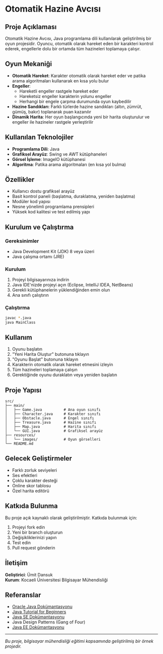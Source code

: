 # Otomatik Hazine Avcısı

## Proje Açıklaması

Otomatik Hazine Avcısı, Java programlama dili kullanılarak geliştirilmiş bir oyun projesidir. Oyuncu, otomatik olarak hareket eden bir karakteri kontrol ederek, engellerle dolu bir ortamda
tüm hazineleri toplamaya çalışır.

## Oyun Mekaniği

- **Otomatik Hareket**: Karakter otomatik olarak hareket eder ve patika arama algoritmaları kullanarak en kısa yolu bulur
- **Engeller**: 
  - Hareketli engeller rastgele hareket eder
  - Hareketsiz engeller karakterin yolunu engeller
  - Herhangi bir engele çarpma durumunda oyun kaybedilir
- **Hazine Sandıkları**: Farklı türlerde hazine sandıkları (altın, zümrüt, gümüş, bakır) toplanarak puan kazanılır
- **Dinamik Harita**: Her oyun başlangıcında yeni bir harita oluşturulur ve engeller ile hazineler rastgele yerleştirilir

## Kullanılan Teknolojiler

- **Programlama Dili**: Java
- **Grafiksel Arayüz**: Swing ve AWT kütüphaneleri
- **Görsel İşleme**: ImageIO kütüphanesi
- **Algoritma**: Patika arama algoritmaları (en kısa yol bulma)

## Özellikler

- Kullanıcı dostu grafiksel arayüz
- Basit kontrol paneli (başlatma, duraklatma, yeniden başlatma)
- Modüler kod yapısı
- Nesne yönelimli programlama prensipleri
- Yüksek kod kalitesi ve test edilmiş yapı

## Kurulum ve Çalıştırma

### Gereksinimler
- Java Development Kit (JDK) 8 veya üzeri
- Java çalışma ortamı (JRE)

### Kurulum
1. Projeyi bilgisayarınıza indirin
2. Java IDE'nizde projeyi açın (Eclipse, IntelliJ IDEA, NetBeans)
3. Gerekli kütüphanelerin yüklendiğinden emin olun
4. Ana sınıfı çalıştırın

### Çalıştırma
```bash
javac *.java
java MainClass
```

## Kullanım

1. Oyunu başlatın
2. "Yeni Harita Oluştur" butonuna tıklayın
3. "Oyunu Başlat" butonuna tıklayın
4. Karakterin otomatik olarak hareket etmesini izleyin
5. Tüm hazineleri toplamaya çalışın
6. Gerektiğinde oyunu duraklatın veya yeniden başlatın

## Proje Yapısı

```
src/
├── main/
│   ├── Game.java          # Ana oyun sınıfı
│   ├── Character.java     # Karakter sınıfı
│   ├── Obstacle.java      # Engel sınıfı
│   ├── Treasure.java      # Hazine sınıfı
│   ├── Map.java           # Harita sınıfı
│   └── GUI.java           # Grafiksel arayüz
├── resources/
│   └── images/            # Oyun görselleri
└── README.md
```


## Gelecek Geliştirmeler

- Farklı zorluk seviyeleri
- Ses efektleri
- Çoklu karakter desteği
- Online skor tablosu
- Özel harita editörü

## Katkıda Bulunma

Bu proje açık kaynaklı olarak geliştirilmiştir. Katkıda bulunmak için:

1. Projeyi fork edin
2. Yeni bir branch oluşturun
3. Değişikliklerinizi yapın
4. Test edin
5. Pull request gönderin

## İletişim

**Geliştirici**: Ümit Dansuk  
**Kurum**: Kocaeli Üniversitesi Bilgisayar Mühendisliği 

## Referanslar

- [Oracle Java Dokümantasyonu](https://docs.oracle.com/javase/)
- [Java Tutorial for Beginners](https://www.w3schools.com/java/)
- [Java SE Dokümantasyonu](https://docs.oracle.com/en/java/javase/)
- Java Design Patterns (Gang of Four)
- [Java EE Dokümantasyonu](https://docs.oracle.com/javaee/)

---

*Bu proje, bilgisayar mühendisliği eğitimi kapsamında geliştirilmiş bir örnek projedir.*
